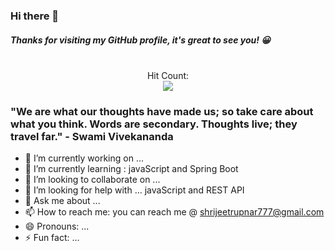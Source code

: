 

<!--
**Shrijeetrupnar/Shrijeetrupnar** is a ✨ _special_ ✨ repository because its `README.md` (this file) appears on your GitHub profile.

Here are some ideas to get you started:
-->
### Hi there 👋
<H5>  Thanks for visiting my GitHub profile, it's great to see you! 😀 </H5>

<p align="center"> 
 <br> Hit Count: </br>
  <img src="https://profile-counter.glitch.me/Shrijeetrupnar/count.svg" />
</p>





### "We are what our thoughts have made us; so take care about what you think. Words are secondary. Thoughts live; they travel far." - Swami Vivekananda
 
 

- 🔭 I’m currently working on ...
- 🌱 I’m currently learning : javaScript and Spring Boot
- 👯 I’m looking to collaborate on ... 
- 🤔 I’m looking for help with ...  javaScript and REST API
- 💬 Ask me about ...
- 📫 How to reach me:  you can reach me @ shrijeetrupnar777@gmail.com
- 😄 Pronouns: ...
- ⚡ Fun fact: ...


